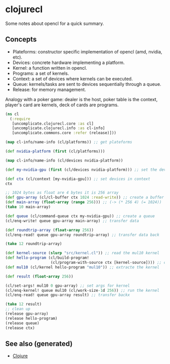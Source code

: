# clojurecl

Some notes about opencl for a quick summary.

## Concepts

-   Plateforms: constructor specific implementation of opencl (amd,
    nvidia, etc).
-   Devices: concrete hardware implementing a platform.
-   Kernel: a function written in opencl.
-   Programs: a set of kernels.
-   Context: a set of devices where kernels can be executed.
-   Queue: kernels/tasks are sent to devices sequentially through a
    queue.
-   Release: for memory management.

Analogy with a poker game: dealer is the host, poker table is the
context, player's card are kernels, deck of cards are programs.

``` clojure
(ns cl
  (:require
   [uncomplicate.clojurecl.core :as cl]
   [uncomplicate.clojurecl.info :as cl-info]
   [uncomplicate.commons.core :refer (release)]))

(map cl-info/name-info (cl/platforms)) ;; get plateforms

(def nvidia-platform (first (cl/platforms)))

(map cl-info/name-info (cl/devices nvidia-platform))

(def my-nvidia-gpu (first (cl/devices nvidia-platform))) ;; set the devices

(def ctx (cl/context [my-nvidia-gpu])) ;; set devices in context
ctx

;; 1024 bytes as float are 4 bytes it is 256 array
(def gpu-array (cl/cl-buffer ctx 1024 :read-write)) ;; create a buffer for gpu
(def main-array (float-array (range 256))) ;; (-> (* 256 4) (= 1024))
(take 10 main-array)

(def queue (cl/command-queue ctx my-nvidia-gpu)) ;; create a queue
(cl/enq-write! queue gpu-array main-array) ;; transfer data

(def roundtrip-array (float-array 256))
(cl/enq-read! queue gpu-array roundtrip-array) ;; transfer data back

(take 12 roundtrip-array)

(def kernel-source (slurp "src/kernel.cl")) ;; read the mul10 kernel
(def hello-program (cl/build-program!
                    (cl/program-with-source ctx [kernel-source]))) ;; compile into opencl code
(def mul10 (cl/kernel hello-program "mul10")) ;; extracte the kernel

(def result (float-array 256))

(cl/set-args! mul10 0 gpu-array) ;; set args for kernel
(cl/enq-kernel! queue mul10 (cl/work-size-1d 256)) ;; run the kernel
(cl/enq-read! queue gpu-array result) ;; transfer backx

(take 12 result)
;; clean up
(release gpu-array)
(release hello-program)
(release queue)
(release ctx)
```

## See also (generated)

-   [Clojure](./../decks/clojure.md)
